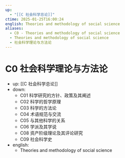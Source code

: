 ```yaml
---
up:
  - "[[C 社会科学总论]]"
ctime: 2025-01-25T16:00:24
english: Theories and methodology of social science
aliases:
  - C0 - Theories and methodology of social science
  - Theories and methodology of social science
  - 社会科学理论与方法论
---
```


# C0 社会科学理论与方法论

- up: [[C 社会科学总论]]
- down:
	- C01 科学研究的方针、政策及其阐述
	- C02 科学的哲学原理
	- C03 科学的方法论
	- C04 术语规范与交流
	- C05 与其他科学的关系
	- C06 学派及其学说
	- C08 资产阶级理论及其评论研究
	- C09 社会科学史
- english:
	- Theories and methodology of social science
